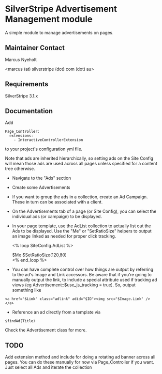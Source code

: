 # SilverStripe Advertisement Management module

A simple module to manage advertisements on pages.

## Maintainer Contact

Marcus Nyeholt

<marcus (at) silverstripe (dot) com (dot) au>

## Requirements

SilverStripe 3.1.x

## Documentation

Add

```
Page_Controller:
  extensions:
    - InteractiveControllerExtension
```

to your project's configuration yml file.

Note that ads are inherited hierarchically, so setting ads on the Site Config
will mean those ads are used across all pages unless specified for a content
tree otherwise.


* Navigate to the "Ads" section
* Create some Advertisements
* If you want to group the ads in a collection, create an Ad Campaign. These in turn can be associated with a client.
* On the Advertisements tab of a page (or Site Config), you can select the individual ads (or campaign) to be displayed.
* In your page template, use the AdList collection to actually list out the Ads to be displayed. Use the "Me" or "SetRatioSize" helpers to output an image linked as needed for proper click tracking.

	<% loop SiteConfig.AdList %>
	<div class="ad">
		$Me
		<!-- Or, to scale it appropriately -->
		$SetRatioSize(120,80)

	</div>
	<% end_loop %>

* You can have complete control over how things are output by referring to the ad's Image and Link accessors. Be aware that if you're going to manually output the link, to include a special attribute used if tracking ad views (eg Advertisement::$use\_js\_tracking = true). So, output something like

```
<a href="$Link" class="adlink" adid="$ID"><img src="$Image.Link" /></a>
```

* Reference an ad directly from a template via

```
$findAd(Title)
```


Check the Advertisement class for more.

## TODO

Add extension method and include for doing a rotating ad banner
across all pages. You can do these manually for now via Page\_Controller
if you want. Just select all Ads and iterate the collection
